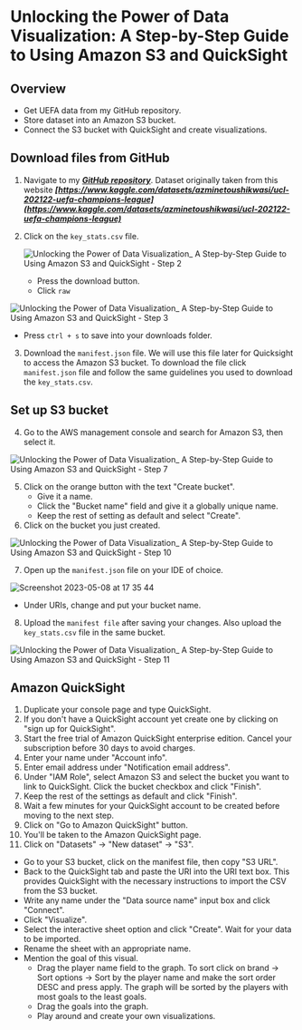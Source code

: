 # Unlocking the Power of Data Visualization: A Step-by-Step Guide to Using Amazon S3 and QuickSight 

## Overview

- Get UEFA data from my GitHub repository.
- Store dataset into an Amazon S3 bucket.
- Connect the S3 bucket with QuickSight and create visualizations.

## Download files from GitHub
1. Navigate to my ***[GitHub repository](https://github.com/GivenCingco/AmazonS3-with-Amazon-Quicksight-to-visualise-UEFA-stats)***. Dataset originally taken from this website ***[https://www.kaggle.com/datasets/azminetoushikwasi/ucl-202122-uefa-champions-league](https://www.kaggle.com/datasets/azminetoushikwasi/ucl-202122-uefa-champions-league)***

2. Click on the `key_stats.csv` file.



   ![Unlocking the Power of Data Visualization_ A Step-by-Step Guide to Using Amazon S3 and QuickSight  - Step 2](https://github.com/GivenCingco/AmazonS3-with-Amazon-Quicksight-to-visualise-UEFA-stats/assets/50238769/48208b19-69d7-441f-91b7-e19c839f600a)

   - Press the download button.
   - Click `raw`

![Unlocking the Power of Data Visualization_ A Step-by-Step Guide to Using Amazon S3 and QuickSight  - Step 3](https://github.com/GivenCingco/AmazonS3-with-Amazon-Quicksight-to-visualise-UEFA-stats/assets/50238769/85239d7c-5409-4d1f-b53e-b3b15cca96e5)


   - Press `ctrl + s` to save into your downloads folder.
3. Download the `manifest.json` file. We will use this file later for Quicksight to access the Amazon S3 bucket. To download the file click `manifest.json` file and follow the same guidelines you used to download the `key_stats.csv`.
   

## Set up S3 bucket

4. Go to the AWS management console and search for Amazon S3, then select it.

![Unlocking the Power of Data Visualization_ A Step-by-Step Guide to Using Amazon S3 and QuickSight  - Step 7](https://github.com/GivenCingco/AmazonS3-with-Amazon-Quicksight-to-visualise-UEFA-stats/assets/50238769/d1297b35-f1f4-457a-a919-266cd92c4d41)


5. Click on the orange button with the text "Create bucket".
   - Give it a name.
   - Click the "Bucket name" field and give it a globally unique name.
   - Keep the rest of setting as default and select "Create".
6. Click on the bucket you just created.



![Unlocking the Power of Data Visualization_ A Step-by-Step Guide to Using Amazon S3 and QuickSight  - Step 10](https://github.com/GivenCingco/AmazonS3-with-Amazon-Quicksight-to-visualise-UEFA-stats/assets/50238769/3101a699-f541-4aa2-a72b-e23b7ee7a83a)


7. Open up the `manifest.json` file on your IDE of choice.



![Screenshot 2023-05-08 at 17 35 44](https://user-images.githubusercontent.com/50238769/236867065-781e4149-86e6-46d8-84a2-6f10d8f769eb.png)



   - Under URIs, change and put your bucket name.
8. Upload the `manifest file` after saving your changes. Also upload the `key_stats.csv` file in the same bucket.


![Unlocking the Power of Data Visualization_ A Step-by-Step Guide to Using Amazon S3 and QuickSight  - Step 11](https://github.com/GivenCingco/AmazonS3-with-Amazon-Quicksight-to-visualise-UEFA-stats/assets/50238769/40a0f921-a924-445b-9131-4fbfc258f085)



## Amazon QuickSight

1. Duplicate your console page and type QuickSight.
2. If you don't have a QuickSight account yet create one by clicking on "sign up for QuickSight".
3. Start the free trial of Amazon QuickSight enterprise edition. Cancel your subscription before 30 days to avoid charges.
4. Enter your name under "Account info".
5. Enter email address under "Notification email address".
6. Under "IAM Role", select Amazon S3 and select the bucket you want to link to QuickSight. Click the bucket checkbox and click "Finish".
7. Keep the rest of the settings as default and click "Finish".
8. Wait a few minutes for your QuickSight account to be created before moving to the next step.
9. Click on "Go to Amazon QuickSight" button.
10. You'll be taken to the Amazon QuickSight page.
11. Click on "Datasets" -> "New dataset" -> "S3".
   - Go to your S3 bucket, click on the manifest file, then copy "S3 URL".
   - Back to the QuickSight tab and paste the URI into the URI text box. This provides QuickSight with the necessary instructions to import the CSV from the S3 bucket.
   - Write any name under the "Data source name" input box and click "Connect".
   - Click "Visualize".
   - Select the interactive sheet option and click "Create". Wait for your data to be imported.
   - Rename the sheet with an appropriate name.
   - Mention the goal of this visual.
     - Drag the player name field to the graph. To sort click on brand -> Sort options -> Sort by the player name and make the sort order DESC and press apply. The graph will be sorted by the players with most goals to the least goals.
     - Drag the goals into the graph.
     - Play around and create your own visualizations.
